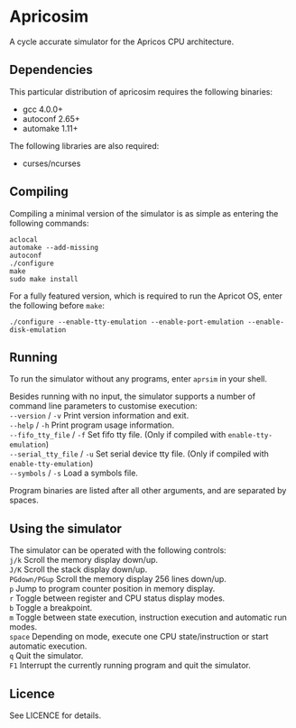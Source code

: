 Apricosim
=========

A cycle accurate simulator for the Apricos CPU architecture.



Dependencies
------------

This particular distribution of apricosim requires the following binaries:

- gcc 4.0.0+
- autoconf 2.65+
- automake 1.11+


The following libraries are also required:

- curses/ncurses


Compiling
---------

Compiling a minimal version of the simulator is as simple as entering the following commands:
```
aclocal
automake --add-missing
autoconf
./configure
make
sudo make install
```

For a fully featured version, which is required to run the Apricot OS, enter the following before `make`:
```
./configure --enable-tty-emulation --enable-port-emulation --enable-disk-emulation
```

Running
-------

To run the simulator without any programs, enter `aprsim` in your shell.

Besides running with no input, the simulator supports a number of command line parameters to customise execution:  
`--version`          /  `-v`   Print version information and exit.  
`--help`             /  `-h`   Print program usage information.  
`--fifo_tty_file`    /  `-f`   Set fifo tty file. (Only if compiled with `enable-tty-emulation`)  
`--serial_tty_file`  /  `-u`   Set serial device tty file. (Only if compiled with `enable-tty-emulation`)  
`--symbols`          /  `-s`   Load a symbols file.  

Program binaries are listed after all other arguments, and are separated by spaces.


Using the simulator
-------------------

The simulator can be operated with the following controls:  
`j/k`         Scroll the memory display down/up.  
`J/K`         Scroll the stack display down/up.  
`PGdown/PGup` Scroll the memory display 256 lines down/up.  
`p`           Jump to program counter position in memory display.  
`r`           Toggle between register and CPU status display modes.  
`b`           Toggle a breakpoint.  
`m`           Toggle between state execution, instruction execution and automatic run modes.  
`space`       Depending on mode, execute one CPU state/instruction or start automatic execution.  
`q`           Quit the simulator.  
`F1`          Interrupt the currently running program and quit the simulator.


Licence
-------

See LICENCE for details.
